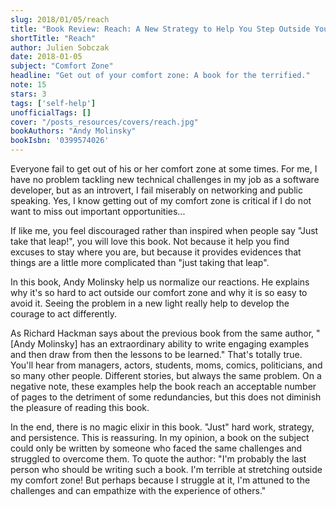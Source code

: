 ```yaml
---
slug: 2018/01/05/reach
title: "Book Review: Reach: A New Strategy to Help You Step Outside Your Comfort Zone, Rise to the Challenge and Build Confidence"
shortTitle: "Reach"
author: Julien Sobczak
date: 2018-01-05
subject: "Comfort Zone"
headline: "Get out of your comfort zone: A book for the terrified."
note: 15
stars: 3
tags: ['self-help']
unofficialTags: []
cover: "/posts_resources/covers/reach.jpg"
bookAuthors: "Andy Molinsky"
bookIsbn: '0399574026'
---
```



Everyone fail to get out of his or her comfort zone at some times. For me, I have no problem tackling new technical challenges in my job as a software developer, but as an introvert, I fail miserably on networking and public speaking. Yes, I know getting out of my comfort zone is critical if I do not want to miss out important opportunities...

If like me, you feel discouraged rather than inspired when people say "Just take that leap!", you will love this book. Not because it help you find excuses to stay where you are, but because it provides evidences that things are a little more complicated than "just taking that leap".

In this book, Andy Molinsky help us normalize our reactions. He explains why it's so hard to act outside our comfort zone and why it is so easy to avoid it. Seeing the problem in a new light really help to develop the courage to act differently.

As Richard Hackman says about the previous book from the same author, "[Andy Molinsky] has an extraordinary ability to write engaging examples and then draw from then the lessons to be learned." That's totally true. You'll hear from managers, actors, students, moms, comics, politicians, and so many other people. Different stories, but always the same problem. On a negative note, these examples help the book reach an acceptable number of pages to the detriment of some redundancies, but this does not diminish the pleasure of reading this book.

In the end, there is no magic elixir in this book. "Just" hard work, strategy, and persistence. This is reassuring. In my opinion, a book on the subject could only be written by someone who faced the same challenges and struggled to overcome them. To quote the author: "I'm probably the last person who should be writing such a book. I'm terrible at stretching outside my comfort zone! But perhaps because I struggle at it, I'm attuned to the challenges and can empathize with the experience of others."

